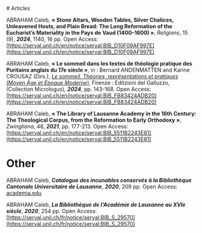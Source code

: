 <link rel="stylesheet" href="tufte.css"/>
# Articles

ABRAHAM Caleb, **« Stone Altars, Wooden Tables, Silver Chalices, Unleavened Hosts, and Plain Bread: The Long Reformation of the Eucharist’s Materiality in the Pays de Vaud (1400–1600) »**, *Religions*, 15 (9), ***2024***, 1140, 16 pp. Open Access: [https://serval.unil.ch/en/notice/serval:BIB_D10F09AF997E](https://serval.unil.ch/en/notice/serval:BIB_D10F09AF997E)

ABRAHAM Caleb, **« Le sommeil dans les textes de théologie pratique des Puritains anglais du 17e siècle »**, in : Bernard ANDENMATTEN and Karine CROUSAZ (Dirs.), [*Le sommeil. Théories, représentations et pratiques (Moyen Âge et Époque Moderne)*](https://www.mirabileweb.it/edgalluzzo/miscellanee/m/1322), Firenze : Editzioni del Galluzzo, (Collection Micrologus), ***2024***, pp. 143-168. Open Access: [https://serval.unil.ch/en/notice/serval:BIB_FB83424ADB20](https://serval.unil.ch/en/notice/serval:BIB_FB83424ADB20)

ABRAHAM Caleb, **« The Library of Lausanne Academy in the 16th Century: The Theological Corpus, from the Reformation to Early Orthodoxy »**, *Zwingliana*, 48, ***2021***, pp. 177-213. Open Access: [https://serval.unil.ch/en/notice/serval:BIB_5511B2243E81](https://serval.unil.ch/en/notice/serval:BIB_5511B2243E81)



# Other

ABRAHAM Caleb, ***Catalogue des incunables conservés à la Bibliothèque Cantonale Universitaire de Lausanne***, ***2020***, 209 pp. Open Access: [academia.edu](
https://www.academia.edu/50838953/Catalogue_des_incunables_conserv%C3%A9s_%C3%A0_la_Biblioth%C3%A8que_Cantonale_Universitaire_de_Lausanne?source=swp_share)

ABRAHAM Caleb, ***La Bibliothèque de l'Académie de Lausanne au XVIe siècle***, ***2020***, 254 pp. Open Access: [https://serval.unil.ch/fr/notice/serval:BIB_S_29570](https://serval.unil.ch/fr/notice/serval:BIB_S_29570)
